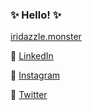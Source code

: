 ### :sparkles: Hello! :sparkles:

<!--
**iridazzle/iridazzle** is a ✨ _special_ ✨ repository because its `README.md` (this file) appears on your GitHub profile.

Here are some ideas to get you started:

- 🔭 I’m currently working on ...
- 🌱 I’m currently learning ...
- 👯 I’m looking to collaborate on ...
- 🤔 I’m looking for help with ...
- 💬 Ask me about ...
- 📫 How to reach me: ...
- 😄 Pronouns: ...
- ⚡ Fun fact: ...
-->

<!--:sparkling_heart: [iridazzle.monster](https://iridazzle.monster)-->

<a href = "https://iridazzle.monster" target = "_blank" rel = "noopener noreferrer">iridazzle.monster</a>

:sparkling_heart: [LinkedIn](https://linkedin.com/in/iridazzle)

:sparkling_heart: [Instagram](https://instagram.com/iridazzle)

:sparkling_heart: [Twitter](https://twitter.com/iridazzle)
